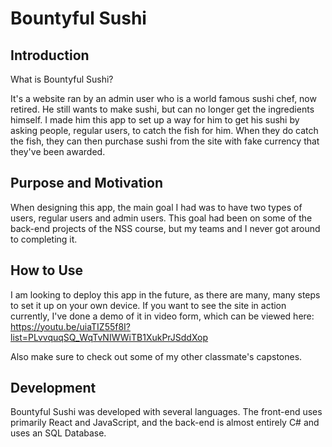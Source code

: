 # Bountyful Sushi

## Introduction

What is Bountyful Sushi?

It's a website ran by an admin user who is a world famous sushi chef, now retired. He still wants to make sushi, but can no longer get the ingredients himself. I made him this app to set up a way for him to get his sushi by asking people, regular users, to catch the fish for him. When they do catch the fish, they can then purchase sushi from the site with fake currency that they've been awarded.

## Purpose and Motivation

When designing this app, the main goal I had was to have two types of users, regular users and admin users. This goal had been on some of the back-end projects of the NSS course, but my teams and I never got around to completing it.

## How to Use

I am looking to deploy this app in the future, as there are many, many steps to set it up on your own device. If you want to see the site in action currently, I've done a demo of it in video form, which can be viewed here: https://youtu.be/uiaTIZ55f8I?list=PLvvquqSQ_WqTvNIWWiTB1XukPrJSddXop

Also make sure to check out some of my other classmate's capstones.

## Development

Bountyful Sushi was developed with several languages. The front-end uses primarily React and JavaScript, and the back-end is almost entirely C# and uses an SQL Database.

